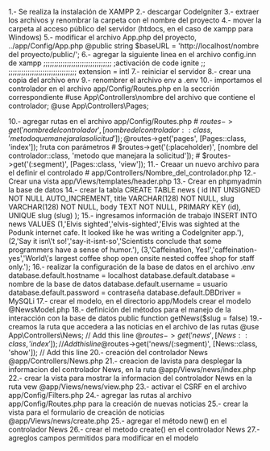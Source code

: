1.- Se realiza la instalación de XAMPP
2.- descargar CodeIgniter
3.- extraer los archivos y renombrar la carpeta con el nombre del proyecto
4.- mover la carpeta al acceso público del servidor (htdocs, en el caso de xampp para Windows)
5.- modificar el archivo App.php del proyecto, ../app/Config/App.php
    @public string $baseURL = 'http://localhost/nombre del proyecto/public/';
6.- agregar la siguiente linea en el archivo config.inn de xampp
    ;;;;;;;;;;;;;;;;;;;;;;;;;;;;;;;;
    ;activación de code ignite    ;;
    ;;;;;;;;;;;;;;;;;;;;;;;;;;;;;;;;
    extension = intl
7.- reiniciar el servidor
8.- crear una copia del archivo env
9.- renombrer el archivo env a .env
10.- importamos el controlador en el archivo app/Config/Routes.php en la seccrión
     correspondiente
     #use App\Controllers\nombre del archivo que contiene el controlador;
     @use App\Controllers\Pages;
    
10.- agregar rutas en el archivo app/Config/Routes.php
    # $routes->get('nombre del controlador',
                   [nombre del controlador::class, 'metodo que manejara la solicitud']);
    @$routes->get('pages', [Pages::class, 'index']);
    !ruta con parámetros
    # $routes->get('(:placeholder)',
                   [nombre del controlador::class, 'metodo que manejara la solicitud']);
    # $routes->get('(:segment)', [Pages::class, 'view']);
11.- Creaar un nuevo archivo para el definir el controlado 
    # app/Controllers/Nombre_del_controlador.php
12.- Crear una vista app/Views/templates/header.php
13.- Crear en phpmyadmin la base de datos
14.- crear la tabla 
    CREATE TABLE news (
        id INT UNSIGNED NOT NULL AUTO_INCREMENT,
        title VARCHAR(128) NOT NULL,
        slug VARCHAR(128) NOT NULL,
        body TEXT NOT NULL,
        PRIMARY KEY (id),
        UNIQUE slug (slug)
    );
15.- ingresamos información de trabajo
    INSERT INTO news VALUES
    (1,'Elvis sighted','elvis-sighted','Elvis was sighted at the Podunk internet cafe. It looked like he was writing a CodeIgniter app.'),
    (2,'Say it isn\'t so!','say-it-isnt-so','Scientists conclude that some programmers have a sense of humor.'),
    (3,'Caffeination, Yes!','caffeination-yes','World\'s largest coffee shop open onsite nested coffee shop for staff only.');
16.- realizar la configuración de la base de datos en el archivo .env
    database.default.hostname = localhost
    database.default.database = nombre de la base de datos
    database.default.username = usuario
    database.default.password = contraseña
    database.default.DBDriver = MySQLi
17.- crear el modelo, en el directorio app/Models crear el modelo
    @NewsModel.php
18.- definición del métodos para el manejo de la interacción con la base de datos
    public function getNews($slug = false)
19.- creamos la ruta que accedera a las noticias en el archivo de las rutas
        @use App\Controllers\News; // Add this line
        @$routes->get('news', [News::class, 'index']);           // Add this line
        @$routes->get('news/(:segment)', [News::class, 'show']); // Add this line
20.- creación del controlador News
        @app/Controllers/News.php
21.- creacion de lavista para desplegar la informacion del controlador News, en la ruta
    @app/Views/news/index.php
22.- crear la vista para mostrar la informacion del controlador News en la ruta vew
    @app/Views/news/view.php
23.- activar el CSRF en el archivo app/Config/Filters.php
24.- agregar las rutas al archivo app/Config/Routes.php para la creación de nuevas noticias
25.- crear la vista para el formulario de creación de noticias
    @app/Views/news/create.php
25.- agregar el método new() en el controlador News
26.- crear el metodo create() en el controlador News
27.- agreglos campos permitidos para modificar en el modelo 






    

